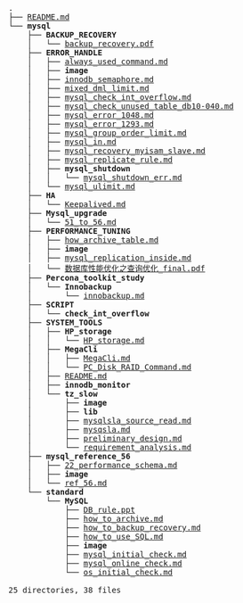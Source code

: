 <pre>.
├── <a href="https://github.com/Keithlan/github_doc/blob/master/README.md" target="_self">README.md</a>
└── <strong>mysql</strong>
    ├── <strong>BACKUP_RECOVERY</strong>
    │   └── <a href="https://github.com/Keithlan/github_doc/blob/master/mysql/BACKUP_RECOVERY/backup_recovery.pdf" target="_self">backup_recovery.pdf</a>
    ├── <strong>ERROR_HANDLE</strong>
    │   ├── <a href="https://github.com/Keithlan/github_doc/blob/master/mysql/ERROR_HANDLE/always_used_command.md" target="_self">always_used_command.md</a>
    │   ├── <strong>image</strong>
    │   ├── <a href="https://github.com/Keithlan/github_doc/blob/master/mysql/ERROR_HANDLE/innodb_semaphore.md" target="_self">innodb_semaphore.md</a>
    │   ├── <a href="https://github.com/Keithlan/github_doc/blob/master/mysql/ERROR_HANDLE/mixed_dml_limit.md" target="_self">mixed_dml_limit.md</a>
    │   ├── <a href="https://github.com/Keithlan/github_doc/blob/master/mysql/ERROR_HANDLE/mysql_check_int_overflow.md" target="_self">mysql_check_int_overflow.md</a>
    │   ├── <a href="https://github.com/Keithlan/github_doc/blob/master/mysql/ERROR_HANDLE/mysql_check_unused_table_db10-040.md" target="_self">mysql_check_unused_table_db10-040.md</a>
    │   ├── <a href="https://github.com/Keithlan/github_doc/blob/master/mysql/ERROR_HANDLE/mysql_error_1048.md" target="_self">mysql_error_1048.md</a>
    │   ├── <a href="https://github.com/Keithlan/github_doc/blob/master/mysql/ERROR_HANDLE/mysql_error_1293.md" target="_self">mysql_error_1293.md</a>
    │   ├── <a href="https://github.com/Keithlan/github_doc/blob/master/mysql/ERROR_HANDLE/mysql_group_order_limit.md" target="_self">mysql_group_order_limit.md</a>
    │   ├── <a href="https://github.com/Keithlan/github_doc/blob/master/mysql/ERROR_HANDLE/mysql_in.md" target="_self">mysql_in.md</a>
    │   ├── <a href="https://github.com/Keithlan/github_doc/blob/master/mysql/ERROR_HANDLE/mysql_recovery_myisam_slave.md" target="_self">mysql_recovery_myisam_slave.md</a>
    │   ├── <a href="https://github.com/Keithlan/github_doc/blob/master/mysql/ERROR_HANDLE/mysql_replicate_rule.md" target="_self">mysql_replicate_rule.md</a>
    │   ├── <strong>mysql_shutdown</strong>
    │   │   └── <a href="https://github.com/Keithlan/github_doc/blob/master/mysql/ERROR_HANDLE/mysql_shutdown/mysql_shutdown_err.md" target="_self">mysql_shutdown_err.md</a>
    │   └── <a href="https://github.com/Keithlan/github_doc/blob/master/mysql/ERROR_HANDLE/mysql_ulimit.md" target="_self">mysql_ulimit.md</a>
    ├── <strong>HA</strong>
    │   └── <a href="https://github.com/Keithlan/github_doc/blob/master/mysql/HA/Keepalived.md" target="_self">Keepalived.md</a>
    ├── <strong>Mysql_upgrade</strong>
    │   └── <a href="https://github.com/Keithlan/github_doc/blob/master/mysql/Mysql_upgrade/51_to_56.md" target="_self">51_to_56.md</a>
    ├── <strong>PERFORMANCE_TUNING</strong>
    │   ├── <a href="https://github.com/Keithlan/github_doc/blob/master/mysql/PERFORMANCE_TUNING/how_archive_table.md" target="_self">how_archive_table.md</a>
    │   ├── <strong>image</strong>
    │   ├── <a href="https://github.com/Keithlan/github_doc/blob/master/mysql/PERFORMANCE_TUNING/mysql_replication_inside.md" target="_self">mysql_replication_inside.md</a>
    │   └── <a href="https://github.com/Keithlan/github_doc/blob/master/mysql/PERFORMANCE_TUNING/数据库性能优化之查询优化_final.pdf" target="_self">数据库性能优化之查询优化_final.pdf</a>
    ├── <strong>Percona_toolkit_study</strong>
    │   └── <strong>Innobackup</strong>
    │       └── <a href="https://github.com/Keithlan/github_doc/blob/master/mysql/Percona_toolkit_study/Innobackup/innobackup.md" target="_self">innobackup.md</a>
    ├── <strong>SCRIPT</strong>
    │   └── <strong>check_int_overflow</strong>
    ├── <strong>SYSTEM_TOOLS</strong>
    │   ├── <strong>HP_storage</strong>
    │   │   └── <a href="https://github.com/Keithlan/github_doc/blob/master/mysql/SYSTEM_TOOLS/HP_storage/HP_storage.md" target="_self">HP_storage.md</a>
    │   ├── <strong>MegaCli</strong>
    │   │   ├── <a href="https://github.com/Keithlan/github_doc/blob/master/mysql/SYSTEM_TOOLS/MegaCli/MegaCli.md" target="_self">MegaCli.md</a>
    │   │   └── <a href="https://github.com/Keithlan/github_doc/blob/master/mysql/SYSTEM_TOOLS/MegaCli/PC_Disk_RAID_Command.md" target="_self">PC_Disk_RAID_Command.md</a>
    │   ├── <a href="https://github.com/Keithlan/github_doc/blob/master/mysql/SYSTEM_TOOLS/README.md" target="_self">README.md</a>
    │   ├── <strong>innodb_monitor</strong>
    │   └── <strong>tz_slow</strong>
    │       ├── <strong>image</strong>
    │       ├── <strong>lib</strong>
    │       ├── <a href="https://github.com/Keithlan/github_doc/blob/master/mysql/SYSTEM_TOOLS/tz_slow/mysqlsla_source_read.md" target="_self">mysqlsla_source_read.md</a>
    │       ├── <a href="https://github.com/Keithlan/github_doc/blob/master/mysql/SYSTEM_TOOLS/tz_slow/mysqsla.md" target="_self">mysqsla.md</a>
    │       ├── <a href="https://github.com/Keithlan/github_doc/blob/master/mysql/SYSTEM_TOOLS/tz_slow/preliminary_design.md" target="_self">preliminary_design.md</a>
    │       └── <a href="https://github.com/Keithlan/github_doc/blob/master/mysql/SYSTEM_TOOLS/tz_slow/requirement_analysis.md" target="_self">requirement_analysis.md</a>
    ├── <strong>mysql_reference_56</strong>
    │   ├── <a href="https://github.com/Keithlan/github_doc/blob/master/mysql/mysql_reference_56/22_performance_schema.md" target="_self">22_performance_schema.md</a>
    │   ├── <strong>image</strong>
    │   └── <a href="https://github.com/Keithlan/github_doc/blob/master/mysql/mysql_reference_56/ref_56.md" target="_self">ref_56.md</a>
    └── <strong>standard</strong>
        └── <strong>MySQL</strong>
            ├── <a href="https://github.com/Keithlan/github_doc/blob/master/mysql/standard/MySQL/DB_rule.ppt" target="_self">DB_rule.ppt</a>
            ├── <a href="https://github.com/Keithlan/github_doc/blob/master/mysql/standard/MySQL/how_to_archive.md" target="_self">how_to_archive.md</a>
            ├── <a href="https://github.com/Keithlan/github_doc/blob/master/mysql/standard/MySQL/how_to_backup_recovery.md" target="_self">how_to_backup_recovery.md</a>
            ├── <a href="https://github.com/Keithlan/github_doc/blob/master/mysql/standard/MySQL/how_to_use_SQL.md" target="_self">how_to_use_SQL.md</a>
            ├── <strong>image</strong>
            ├── <a href="https://github.com/Keithlan/github_doc/blob/master/mysql/standard/MySQL/mysql_initial_check.md" target="_self">mysql_initial_check.md</a>
            ├── <a href="https://github.com/Keithlan/github_doc/blob/master/mysql/standard/MySQL/mysql_online_check.md" target="_self">mysql_online_check.md</a>
            └── <a href="https://github.com/Keithlan/github_doc/blob/master/mysql/standard/MySQL/os_initial_check.md" target="_self">os_initial_check.md</a>

25 directories, 38 files
</pre>
